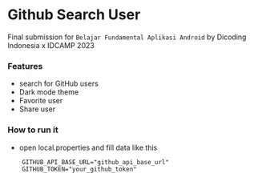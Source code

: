 # Github Search User
Final submission for `Belajar Fundamental Aplikasi Android` by Dicoding Indonesia x IDCAMP 2023

### Features
- search for GitHub users
- Dark mode theme
- Favorite user
- Share user

### How to run it
- open local.properties and fill data like this
```text
    GITHUB_API_BASE_URL="github_api_base_url"
    GITHUB_TOKEN="your_github_token"
```